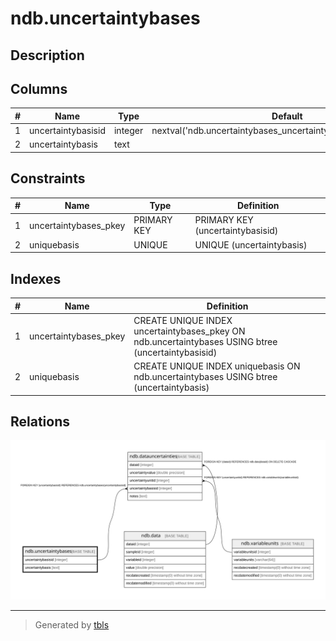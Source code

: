 # ndb.uncertaintybases

## Description

## Columns

| # | Name               | Type    | Default                                                          | Nullable | Children                                          | Parents | Comment |
| - | ------------------ | ------- | ---------------------------------------------------------------- | -------- | ------------------------------------------------- | ------- | ------- |
| 1 | uncertaintybasisid | integer | nextval('ndb.uncertaintybases_uncertaintybasisid_seq'::regclass) | false    | [ndb.datauncertainties](ndb.datauncertainties.md) |         |         |
| 2 | uncertaintybasis   | text    |                                                                  | true     |                                                   |         |         |

## Constraints

| # | Name                  | Type        | Definition                       |
| - | --------------------- | ----------- | -------------------------------- |
| 1 | uncertaintybases_pkey | PRIMARY KEY | PRIMARY KEY (uncertaintybasisid) |
| 2 | uniquebasis           | UNIQUE      | UNIQUE (uncertaintybasis)        |

## Indexes

| # | Name                  | Definition                                                                                         |
| - | --------------------- | -------------------------------------------------------------------------------------------------- |
| 1 | uncertaintybases_pkey | CREATE UNIQUE INDEX uncertaintybases_pkey ON ndb.uncertaintybases USING btree (uncertaintybasisid) |
| 2 | uniquebasis           | CREATE UNIQUE INDEX uniquebasis ON ndb.uncertaintybases USING btree (uncertaintybasis)             |

## Relations

![er](ndb.uncertaintybases.svg)

---

> Generated by [tbls](https://github.com/k1LoW/tbls)